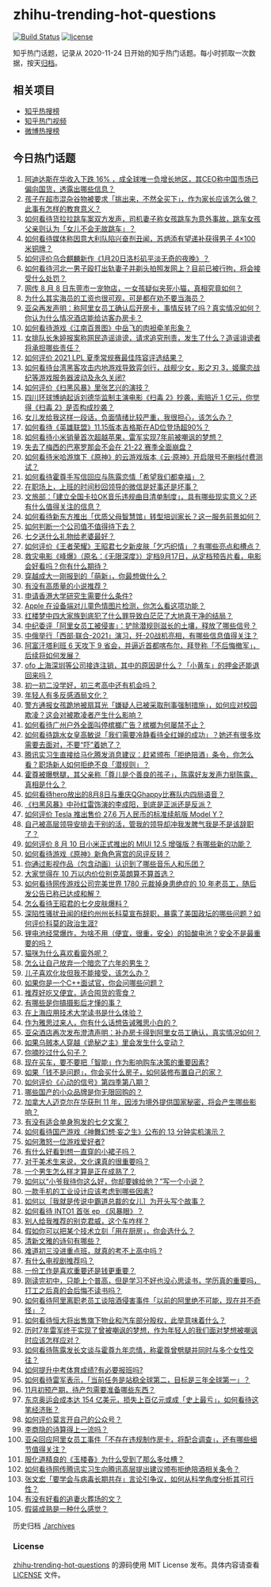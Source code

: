 # zhihu-trending-hot-questions

[![Build Status](https://github.com/justjavac/zhihu-trending-hot-questions/workflows/ci/badge.svg?branch=master)](https://github.com/justjavac/zhihu-trending-hot-questions/actions)
[![license](https://img.shields.io/github/license/justjavac/zhihu-trending-hot-questions)](https://github.com/justjavac/zhihu-trending-hot-questions/blob/master/LICENSE)

知乎热门话题，记录从 2020-11-24 日开始的知乎热门话题。每小时抓取一次数据，按天[归档](./archives)。

## 相关项目

- [知乎热搜榜](https://github.com/justjavac/zhihu-trending-top-search)
- [知乎热门视频](https://github.com/justjavac/zhihu-trending-hot-video)
- [微博热搜榜](https://github.com/justjavac/weibo-trending-hot-search)

## 今日热门话题

<!-- BEGIN -->
<!-- 最后更新时间 Thu Aug 12 2021 11:03:00 GMT+0800 (China Standard Time) -->

1. [阿迪达斯在华收入下跌 16%
   ，成全球唯一负增长地区，其CEO称中国市场已偏向国货，透露出哪些信息？](https://www.zhihu.com/question/478894440)
1. [孩子在超市混杂谷物被要求「挑出来，不然全买下」，作为家长应该怎么做？此事有怎样的教育意义？](https://www.zhihu.com/question/478743131)
1. [如何看待货拉拉跳车案双方发声，司机妻子称女孩跳车为意外事故，跳车女孩父亲则认为「女儿不会无故跳车」？](https://www.zhihu.com/question/479088472)
1. [如何看待媒体称因意大利队陷兴奋剂丑闻，苏炳添有望递补获得男子 4×100
   米铜牌？](https://www.zhihu.com/question/478628241)
1. [如何评价乌合麒麟新作《1月20日洛杉矶平淡无奇的夜晚》？](https://www.zhihu.com/question/478996854)
1. [如何看待河北一男子殴打出轨妻子并剃头拍照发网上？目前已被行拘，将会接受什么处罚？](https://www.zhihu.com/question/479007478)
1. [网传 8 月 8
   日东莞市一宠物店，一女孩疑似夹死小猫，真相究竟如何？](https://www.zhihu.com/question/478842179)
1. [为什么其实海员的工资也很可观，可是都在劝不要当海员？](https://www.zhihu.com/question/465069987)
1. [亚朵再发声明：称阿里女员工确认后开房卡，事情反转了吗？真实情况如何？你认为什么情况酒店能给访客办房卡？](https://www.zhihu.com/question/478967541)
1. [如何看待游戏《江南百景图》中岳飞的肉袒牵羊形象？](https://www.zhihu.com/question/478973089)
1. [女排队长朱婷报案称网民造谣诽谤，请求追究刑责，发生了什么？造谣诽谤者将承担哪些责任？](https://www.zhihu.com/question/479102122)
1. [如何评价 2021 LPL 夏季常规赛最佳阵容评选结果？](https://www.zhihu.com/question/479039064)
1. [如何看待台湾黑客攻击内地游戏导致弈剑行，战舰少女，影之刃
   3，姬魔恋战纪等游戏服务器波动及永久关闭?](https://www.zhihu.com/question/478677168)
1. [如何评价《扫黑风暴》里张艺兴的演技？](https://www.zhihu.com/question/478274728)
1. [四川环球博纳起诉刘德华监制主演电影《扫毒 2》抄袭，索赔近 1 亿元，你觉得《扫毒
   2》是否构成抄袭？](https://www.zhihu.com/question/478896054)
1. [女儿发给我这样一段话，负面情绪比较严重，我很担心，该怎么办？](https://www.zhihu.com/question/478521078)
1. [如何看待《英雄联盟》11.15版本吉格斯在AD位登场超90%？](https://www.zhihu.com/question/478522575)
1. [如何看待小米销量首次超越苹果，雷军实现7年前被嘲讽的梦想？](https://www.zhihu.com/question/478822815)
1. [失去了梅西的巴塞罗那会不会在 21-22 赛季全面崩盘？](https://www.zhihu.com/question/478145278)
1. [如何看待米哈游旗下《原神》的云游戏版本《云·原神》开启限号不删档付费测试？](https://www.zhihu.com/question/478695308)
1. [如何看待霍尊手写信回应与陈露恋情「希望我们都幸福」？](https://www.zhihu.com/question/478999296)
1. [在职场上，上班的时间秒回领导的微信是好事还是坏事？](https://www.zhihu.com/question/475078004)
1. [文旅部：「建立全国卡拉OK音乐违规曲目清单制度」，具有哪些现实意义？还有什么值得关注的信息？](https://www.zhihu.com/question/478785591)
1. [如何看待新东方推出「优质父母智慧馆」转型培训家长？这一服务前景如何？](https://www.zhihu.com/question/478924827)
1. [如何判断一个公司值不值得待下去？](https://www.zhihu.com/question/66457985)
1. [七夕送什么礼物给老婆最好？](https://www.zhihu.com/question/337686593)
1. [如何评价《王者荣耀》王昭君七夕新皮肤「乞巧织情」？有哪些亮点和槽点？](https://www.zhihu.com/question/477840614)
1. [救灾电影《峰爆》（原名：《无限深度》）定档9月17日，从定档预告片看，电影会好看吗？你有什么期待？](https://www.zhihu.com/question/478920289)
1. [穿越成大一刚报到的「萌新」，你最想做什么？](https://www.zhihu.com/question/478909930)
1. [有没有高质量的小说推荐？](https://www.zhihu.com/question/443856474)
1. [申请香港大学研究生需要什么条件?](https://www.zhihu.com/question/24034892)
1. [Apple 在设备端对儿童色情图片检测，你怎么看这项功能？](https://www.zhihu.com/question/477863997)
1. [红楼梦中四大家族到底犯了什么罪导致白茫茫了大地真干净的结局？](https://www.zhihu.com/question/43561377)
1. [中纪委评「阿里女员工被侵害」：铲除潜规则滋长的土壤，释放了哪些信号？](https://www.zhihu.com/question/478746757)
1. [中俄举行「西部·联合-2021」演习，歼-20战机亮相，有哪些信息值得关注？](https://www.zhihu.com/question/478757634)
1. [阿富汗塔利班 6 天攻下 9
   省会，并逼近首都喀布尔，拜登称「不后悔撤军」，后续将如何发展？](https://www.zhihu.com/question/479012421)
1. [ofo
   上海深圳等公司接连注销，其中的原因是什么？「小黄车」的押金还能退回来吗？](https://www.zhihu.com/question/478737993)
1. [初一初二没学好，初三考高中还有机会吗？](https://www.zhihu.com/question/475697172)
1. [年轻人有多反感酒局文化？](https://www.zhihu.com/question/478409760)
1. [警方通报女孩跪地被扇耳光「嫌疑人已被采取刑事强制措施」，如何应对校园欺凌？这会对被欺凌者产生什么影响？](https://www.zhihu.com/question/478929070)
1. [如何看待广州户外全面叫停槟榔广告？槟榔为何屡禁不止？](https://www.zhihu.com/question/478469704)
1. [如何看待跳水女皇高敏说「我们需要冷静看待全红婵的成功」？她还有很多坎需要去面对，不要“吓”着她了？](https://www.zhihu.com/question/478496818)
1. [腾讯实习生直接给马化腾发消息建议：赶紧颁布「拒绝陪酒」条令，你怎么看？职场新人如何拒绝不良「潜规则」？](https://www.zhihu.com/question/478914175)
1. [霍尊被曝劈腿，其父亲称「尊儿是个善良的孩子」，陈露好友发声力挺陈露，真相是什么？](https://www.zhihu.com/question/478881955)
1. [如何看待hero放出的8月8日与重庆QGhappy比赛队内四局语音？](https://www.zhihu.com/question/478832010)
1. [《扫黑风暴》中孙红雷饰演的李成阳，到底是正派还是反派？](https://www.zhihu.com/question/478588790)
1. [如何评价 Tesla 推出售价 27.6 万人民币的标准续航版 Model
   Y？](https://www.zhihu.com/question/470837546)
1. [自己被高层领导安排去干别的活，管我的领导却冲我发脾气我是不是该辞职了？](https://www.zhihu.com/question/471985809)
1. [如何评价 8 月 10 日小米正式推出的 MIUI 12.5
   增强版？有哪些新的功能？](https://www.zhihu.com/question/478811156)
1. [如何看待游戏《原神》新角色宵宫的风评反转？](https://www.zhihu.com/question/478800689)
1. [你通过影视作品（包含动画）认识到了哪些音乐人和乐团？](https://www.zhihu.com/question/478900870)
1. [大家觉得在 10 万以内价位别克英朗算不算首选？](https://www.zhihu.com/question/459529684)
1. [如何看待网传游戏公司完美世界 1780 元裁掉身患绝症的 10
   年老员工，随后发公告已称已达成和解？](https://www.zhihu.com/question/478911569)
1. [怎么看待王昭君的七夕皮肤爆料？](https://www.zhihu.com/question/477685022)
1. [深陷性骚扰丑闻的纽约州州长科莫宣布辞职，暴露了美国政坛的哪些问题？如何评价科莫的政治生涯?](https://www.zhihu.com/question/478846235)
1. [锂电池经常爆炸，为啥不用（便宜，很重，安全）的铅酸电池？安全不是最重要的吗？](https://www.zhihu.com/question/471001272)
1. [猫咪为什么喜欢看窗外呢？](https://www.zhihu.com/question/474360080)
1. [怎么让自己放弃一个暗恋了六年的男生？](https://www.zhihu.com/question/476950025)
1. [儿子喜欢化妆但我不能接受，该怎么办？](https://www.zhihu.com/question/477972517)
1. [如果你是一个C++面试官，你会问哪些问题？](https://www.zhihu.com/question/451327108)
1. [推荐好吃又便宜，适合囤货的零食？](https://www.zhihu.com/question/472377733)
1. [有哪些是你搞摄影后才懂的事？](https://www.zhihu.com/question/462079009)
1. [在上海应用技术大学读书是什么体验？](https://www.zhihu.com/question/62082173)
1. [作为雅思过来人，你有什么话想告诫雅思小白的？](https://www.zhihu.com/question/333937870)
1. [亚朵酒店再次发布澄清声明：补办房卡得到阿里女员工确认，真实情况如何？](https://www.zhihu.com/question/478965464)
1. [如果乌贼本人穿越《诡秘之主》里会发生什么变动？](https://www.zhihu.com/question/477575615)
1. [你摘抄过什么句子？](https://www.zhihu.com/question/314121506)
1. [现在买车，要不要把「智能」作为影响购车决策的重要因素?](https://www.zhihu.com/question/478413597)
1. [如果「钱不是问题」，你会买什么房子，如何装修布置自己的家？](https://www.zhihu.com/question/475301627)
1. [如何评价《心动的信号》第四季第八期？](https://www.zhihu.com/question/479043804)
1. [哪些国产的小众品牌是你无限回购的？](https://www.zhihu.com/question/292164259)
1. [加拿大人迈克尔在华获刑 11
   年，因涉为境外提供国家秘密，将会产生哪些影响？](https://www.zhihu.com/question/478912049)
1. [有没有适合单身狗发的七夕文案？](https://www.zhihu.com/question/474233952)
1. [如何看待国产游戏《神舞幻想·妄之生》公布的 13 分钟实机演示？](https://www.zhihu.com/question/478840190)
1. [如何激怒一位游戏爱好者?](https://www.zhihu.com/question/340492714)
1. [有什么好看到想一直穿的小裙子吗？](https://www.zhihu.com/question/478435353)
1. [对于美术生来说，文化课真的很重要吗？](https://www.zhihu.com/question/465080710)
1. [一个男生怎么样才算是正在成熟了？](https://www.zhihu.com/question/431134549)
1. [如何以“小爷我待你这么好，你却要嫁给他？”写一个小说？](https://www.zhihu.com/question/433765421)
1. [一款手机的工业设计应该考虑到哪些因素?](https://www.zhihu.com/question/477260643)
1. [如何以［我就是传说中霸道总裁的女儿］为开头写个故事？](https://www.zhihu.com/question/455867035)
1. [如何看待 INTO1 首张 ep 《风暴眼》？](https://www.zhihu.com/question/478634614)
1. [别人给我推荐的别克君威，这个车咋样？](https://www.zhihu.com/question/465147017)
1. [假如你可以把某个技术立刻「用在厨房」，你会选什么？](https://www.zhihu.com/question/478908619)
1. [清新文雅的诗句有哪些？](https://www.zhihu.com/question/433901925)
1. [难道初三没进重点班，就真的考不上高中吗 ?](https://www.zhihu.com/question/478571720)
1. [有什么电视剧推荐吗？](https://www.zhihu.com/question/469035734)
1. [一份工作是喜欢重要还是钱更重要？](https://www.zhihu.com/question/477734490)
1. [刚读完初中，只能上个普高，但是学习不好也没心思读书，学历真的重要吗，打工之后真的会后悔不读书吗？](https://www.zhihu.com/question/476841665)
1. [如何看待阿里离职老员工谈陪酒侵害事件「以前的阿里绝不可能，现在并不奇怪」？](https://www.zhihu.com/question/478673050)
1. [如何看待恒大将出售旗下物业和汽车部分股权，此举意味着什么？](https://www.zhihu.com/question/478792299)
1. [历时7年雷军终于实现了曾被嘲讽的梦想，作为年轻人的我们面对梦想被嘲讽时应该怎样应对？](https://www.zhihu.com/question/478842796)
1. [如何看待陈露发长文谈与霍尊九年恋情，称霍尊曾劈腿并同时与多个女性交往？](https://www.zhihu.com/question/478823109)
1. [如何提升中考体育成绩?有必要报班吗?](https://www.zhihu.com/question/477827103)
1. [如何看待雷军表示，「当前任务是站稳全球第二，目标是三年全球第一」？](https://www.zhihu.com/question/478796890)
1. [11月初预产期，待产包需要准备哪些东西？](https://www.zhihu.com/question/473579252)
1. [东京奥运会成本达 154
   亿美元，损失上百亿元或成「史上最亏」，如何看待这笔经济账？](https://www.zhihu.com/question/478393318)
1. [如何评价莫言开自己的公众号？](https://www.zhihu.com/question/478618696)
1. [李商隐的诗算得上一流吗？](https://www.zhihu.com/question/41885927)
1. [亚朵回应阿里女员工事件「不存在违规制作房卡，将配合调查」，还有哪些细节值得关注？](https://www.zhihu.com/question/478888111)
1. [服化道精良的《玉楼春》为什么受到了那么多吐槽？](https://www.zhihu.com/question/475685576)
1. [如何看待网传腾讯实习生向腾讯高层提出建议颁布拒绝陪酒相关条令？](https://www.zhihu.com/question/478781972)
1. [张文宏「要学会与病毒长期共存」言论引争议，如何从科学角度分析其可行性？](https://www.zhihu.com/question/478889774)
1. [有没有好看的追妻火葬场的文？](https://www.zhihu.com/question/402113685)
1. [假装成熟是一种什么感觉？](https://www.zhihu.com/question/472450806)

<!-- END -->

历史归档 [./archives](./archives)

### License

[zhihu-trending-hot-questions](https://github.com/justjavac/zhihu-trending-hot-questions)
的源码使用 MIT License 发布。具体内容请查看 [LICENSE](./LICENSE) 文件。
